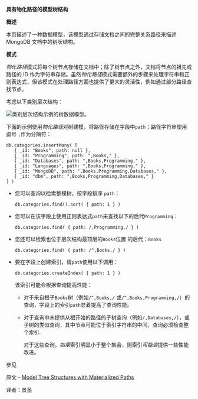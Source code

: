 **具有物化路径的模型树结构**

**概述**

本页描述了一种数据模型，该模型通过存储文档之间的完整关系路径来描述 MongoDB 文档中的树状结构。

**模式**

*物化路径*模式将每个树节点存储在文档中；除了树节点之外，文档将节点的祖先或路径的 ID 作为字符串存储。虽然*物化路径*模式需要额外的步骤来处理字符串和正则表达式，但该模式在处理路径方面也提供了更大的灵活性，例如通过部分路径查找节点。

考虑以下类别层次结构：

![类别层次结构示例的树数据模型。](https://www.mongodb.com/docs/manual/images/data-model-tree.bakedsvg.svg)

下面的示例使用*物化路径*对树建模，将路径存储在字段中`path`；路径字符串使用逗号 `,`作为分隔符：

```shell
db.categories.insertMany( [
   { _id: "Books", path: null },
   { _id: "Programming", path: ",Books," },
   { _id: "Databases", path: ",Books,Programming," },
   { _id: "Languages", path: ",Books,Programming," },
   { _id: "MongoDB", path: ",Books,Programming,Databases," },
   { _id: "dbm", path: ",Books,Programming,Databases," }
] )
```

- 您可以查询以检索整棵树，按字段排序 `path`：

  ```shell
  db.categories.find().sort( { path: 1 } )
  ```

- 您可以在该字段上使用正则表达式`path`来查找以下的后代`Programming`：

  ```shell
  db.categories.find( { path: /,Programming,/ } )
  ```

- 您还可以检索也位于层次结构最顶层的`Books`位置 的后代：`Books`

  ```shell
  db.categories.find( { path: /^,Books,/ } )
  ```

- 要在字段上创建索引，请`path`使用以下调用：

  ```shell
  db.categories.createIndex( { path: 1 } )
  ```

  该索引可能会根据查询提高性能：

  - 对于来自根子`Books`树（例如`/^,Books,/` 或`/^,Books,Programming,/`）的查询，字段上的索引`path`显着提高了查询性能。

  - 对于查询中未提供从根开始的路径的子树查询（例如`/,Databases,/`），或子树的类似查询，其中节点可能位于索引字符串的中间，查询必须检查整个索引.

    对于这些查询，*如果*索引明显小于整个集合，则索引*可能会*提供一些性能改进。

 参见

原文 - [Model Tree Structures with Materialized Paths]( https://docs.mongodb.com/manual/tutorial/model-tree-structures-with-materialized-paths/ )

译者：景圣
